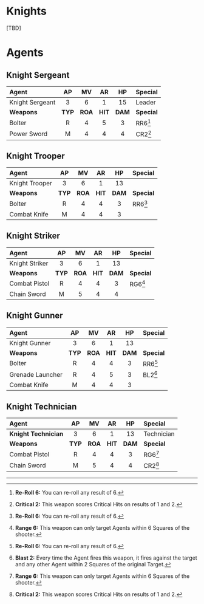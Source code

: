 # Knights

[TBD]

# Agents

## Knight Sergeant

|Agent|AP|MV|AR|HP|Special|
|:---------------|:----:|:----:|:----:|:----:|:----|
|Knight Sergeant|3|6|1|15|Leader|
|**Weapons**|**TYP**|**ROA**|**HIT**|**DAM**|**Special**|
|Bolter|R|4|5|3|RR6[^RR6]|
|Power Sword|M|4|4|4|CR2[^CR2]|

## Knight Trooper

|Agent|AP|MV|AR|HP|Special|
|:---------------|:----:|:----:|:----:|:----:|:----|
|Knight Trooper|3|6|1|13|
|**Weapons**|**TYP**|**ROA**|**HIT**|**DAM**|**Special**|
|Bolter|R|4|4|3|RR6[^RR6]|
|Combat Knife|M|4|4|3||

## Knight Striker

|Agent|AP|MV|AR|HP|Special|
|:---------------|:----:|:----:|:----:|:----:|:----|
|Knight Striker|3|6|1|13||
|**Weapons**|**TYP**|**ROA**|**HIT**|**DAM**|**Special**|
|Combat Pistol|R|4|4|3|RG6[^RG6]|
|Chain Sword|M|5|4|4||

## Knight Gunner

|Agent|AP|MV|AR|HP|Special|
|:---------------|:----:|:----:|:----:|:----:|:----|
|Knight Gunner|3|6|1|13|
|**Weapons**|**TYP**|**ROA**|**HIT**|**DAM**|**Special**|
|Bolter|R|4|4|3|RR6[^RR6]|
|Grenade Launcher|R|4|5|3|BL2[^BL2]|
|Combat Knife|M|4|4|3||

## Knight Technician

|Agent|AP|MV|AR|HP|Special|
|:---------------|:----:|:----:|:----:|:----:|:----|
|**Knight Technician**|3|6|1|13|Technician|
|**Weapons**|**TYP**|**ROA**|**HIT**|**DAM**|**Special**|
|Combat Pistol|R|4|4|3|RG6[^RG6]|
|Chain Sword|M|5|4|4|CR2[^CR2]|

------------------------------------------------

[^BL2]: **Blast 2:** Every time the Agent fires this weapon, it fires against the target and any other Agent within 2 Squares of the original Target.

[^RG6]: **Range 6:** This weapon can only target Agents within 6 Squares of the shooter.

[^CR2]: **Critical 2:** This weapon scores Critical Hits on results of 1 and 2.

[^RR6]: **Re-Roll 6:** You can re-roll any result of 6.